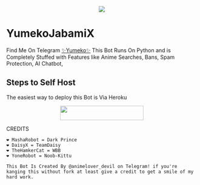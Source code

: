 
<p align="center">
  <img src="https://telegra.ph/file/45a0613e56b647d416e67.jpg">
</p>

# YumekoJabamiX
Find Me On Telegram [✨Yumeko✨](https://t.me/yumekojabami_robot)
This Bot Runs On Python and is Completely Stuffed with Features like Anime Searches, Bans, Spam Protection, AI Chatbot,  

## Steps to Self Host
The easiest way to deploy this Bot is Via Heroku
<p align="center"><a href="https://heroku.com/deploy?template=https://github.com/IzumiCypherX/TheEmilia2.0"> <img src="https://img.shields.io/badge/Deploy%20To%20Heroku-black?style=for-the-badge&logo=heroku" width="220" height="38.45"/></a></p>
 
CREDITS
```
❤️ MashaRobot = Dark Prince 
❤️ DaisyX = TeamDaisy
❤️ TheHamkerCat = WBB
❤ YoneRobot = Noob-Kittu 

This Bot Is Created By @animelover_devil on Telegram! if you're kanging this without fork at least give a credit to get a smile of my hard work.




```
